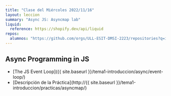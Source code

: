 ```yaml
---
title: "Clase del Miércoles 2022/11/16"
layout: leccion
summary: "Async JS: Asyncmap lab"
liquid:
  reference: https://shopify.dev/api/liquid
repos:
  alumnos: "https://github.com/orgs/ULL-ESIT-DMSI-2223/repositories?q=intro2sd"
---
```


## Async Programming in JS

* [The JS Event Loop]({{ site.baseurl }}/tema1-introduccion/async/event-loop/)
* [Descripción de la Práctica](http://{{ site.baseurl }}/tema1-introduccion/practicas/asyncmap/)